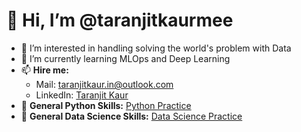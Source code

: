 # 👋 Hi, I’m @taranjitkaurmee

- 👀 I’m interested in handling solving the world's problem with Data
- 🌱 I’m currently learning MLOps and Deep Learning
- 📫 **Hire me:** 
  - Mail: taranjitkaur.in@outlook.com
  - LinkedIn: [Taranjit Kaur](https://www.linkedin.com/in/taranjitkaurme/)
- 🔗 **General Python Skills:** [Python Practice](https://github.com/taranjitkaurmee/datascience_practice_python)
- 🔗 **General Data Science Skills:** [Data Science Practice](https://github.com/taranjitkaurmee/datascience_practice_general)


<!--
**taranjitkaurmee/taranjitkaurmee** is a ✨ _special_ ✨ repository because its `README.md` (this file) appears on your GitHub profile.

Here are some ideas to get you started:

- 🔭 I’m currently working on ...
- 🌱 I’m currently learning ...
- 👯 I’m looking to collaborate on ...
- 🤔 I’m looking for help with ...
- 💬 Ask me about ...
- 📫 How to reach me: ...
- 😄 Pronouns: ...
- ⚡ Fun fact: ...
-->
